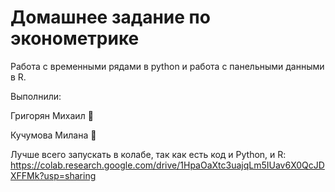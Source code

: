 # Домашнее задание по эконометрике

Работа с временными рядами в python и работа с панельными данными в R.

Выполнили: 

Григорян Михаил 🤠

Кучумова Милана 🤡

Лучше всего запускать в колабе, так как есть код и Python, и R:
https://colab.research.google.com/drive/1HpaOaXtc3uajqLm5IUav6X0QcJDXFFMk?usp=sharing
